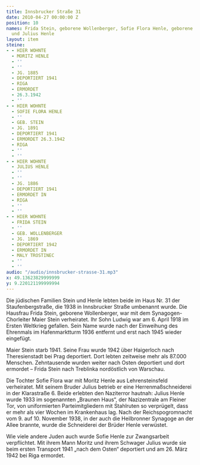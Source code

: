 ```yaml
---
title: Innsbrucker Straße 31
date: 2010-04-27 00:00:00 Z
position: 10
names: Frida Stein, geborene Wollenberger, Sofie Flora Henle, geborene Stein, Moritz
  und Julius Henle
layout: item
steine:
- - HIER WOHNTE
  - MORITZ HENLE
  - ''
  - ''
  - JG. 1885
  - DEPORTIERT 1941
  - RIGA
  - ERMORDET
  - 26.3.1942
  - ''
- - HIER WOHNTE
  - SOFIE FLORA HENLE
  - ''
  - GEB. STEIN
  - JG. 1891
  - DEPORTIERT 1941
  - ERMORDET 26.3.1942
  - RIGA
  - ''
  - ''
- - HIER WOHNTE
  - JULIUS HENLE
  - ''
  - ''
  - JG. 1886
  - DEPORTIERT 1941
  - ERMORDET IN
  - RIGA
  - ''
  - ''
- - HIER WOHNTE
  - FRIDA STEIN
  - ''
  - GEB. WOLLENBERGER
  - JG. 1869
  - DEPORTIERT 1942
  - ERMORDET IN
  - MALY TROSTINEC
  - ''
  - ''
audio: "/audio/innsbrucker-strasse-31.mp3"
x: 49.13623829999999
y: 9.220121199999994
---
```


Die jüdischen Familien Stein und Henle lebten beide im Haus Nr. 31 der Staufenbergstraße, die 1938 in Innsbrucker Straße umbenannt wurde. Die Hausfrau Frida Stein, geborene Wollenberger, war mit dem Synagogen-Chorleiter Maier Stein verheiratet. Ihr Sohn Ludwig war am 6. April 1918 im Ersten Weltkrieg gefallen. Sein Name wurde nach der Einweihung des Ehrenmals im Hafenmarktturm 1936 entfernt und erst nach 1945 wieder eingefügt.

Maier Stein starb 1941. Seine Frau wurde 1942 über Haigerloch nach Theresienstadt bei Prag deportiert. Dort lebten zeitweise mehr als 87.000 Menschen. Zehntausende wurden weiter nach Osten deportiert und dort ermordet – Frida Stein nach Treblinka nordöstlich von Warschau.

Die Tochter Sofie Flora war mit Moritz Henle aus Lehrensteinsfeld verheiratet. Mit seinem Bruder Julius betrieb er eine Herrenmaßschneiderei in der Klarastraße 6. Beide erlebten den Naziterror hautnah: Julius Henle wurde 1933 im sogenannten „Braunen Haus“, der Nazizentrale am Fleiner Tor, von uniformierten Parteimitgliedern mit Stahlruten so verprügelt, dass er mehr als vier Wochen im Krankenhaus lag. Nach der Reichspogromnacht vom 9. auf 10. November 1938, in der auch die Heilbronner Synagoge an der Allee brannte, wurde die Schneiderei der Brüder Henle verwüstet.

Wie viele andere Juden auch wurde Sofie Henle zur Zwangsarbeit verpflichtet. Mit ihrem Mann Moritz und ihrem Schwager Julius wurde sie beim ersten Transport 1941 „nach dem Osten“ deportiert und am 26. März 1942 bei Riga ermordet.